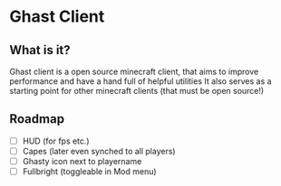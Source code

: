 # Ghast Client

## What is it? 

Ghast client is a open source minecraft client, that aims to improve performance and have a hand full of helpful utilities
It also serves as a starting point for other minecraft clients (that must be open source!)

## Roadmap
- [ ] HUD (for fps etc.)
- [ ] Capes (later even synched to all players)
- [ ] Ghasty icon next to playername
- [ ] Fullbright (toggleable in Mod menu)